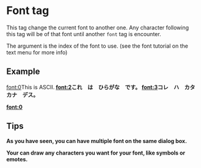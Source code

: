 # Font tag

This tag change the current font to another one.
Any character following this tag will be of that font until another `font` tag is encounter.

The argument is the index of the font to use.
(see the font tutorial on the text menu for more info)

## Example

<font:0>This is ASCII.<b>
<font:2>これ　は　ひらがな　です。<b>
<font:3>コレ　ハ　カタカナ　デス。<p>
<font:0> <!-- restore ASCII font -->

## Tips

As you have seen, you can have multiple font on the same dialog box.

Your can draw any characters you want for your font, like symbols or emotes.
